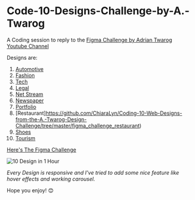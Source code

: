 # Code-10-Designs-Challenge-by-A.-Twarog
A Coding session to reply to the [Figma Challenge by Adrian Twarog Youtube Channel](https://youtu.be/lf_vL-TNOEk)

Designs are:
1. [Automotive](https://github.com/ChiaraLyn/Coding-10-Web-Designs-from-the-A.-Twarog-Design-Challenge/tree/master/figma_challenge_automotive)
1. [Fashion](https://github.com/ChiaraLyn/Coding-10-Web-Designs-from-the-A.-Twarog-Design-Challenge/tree/master/figma_challenge_fashion)
1. [Tech](https://github.com/ChiaraLyn/Coding-10-Web-Designs-from-the-A.-Twarog-Design-Challenge/tree/master/figma_challenge_it)
1. [Legal](https://github.com/ChiaraLyn/Coding-10-Web-Designs-from-the-A.-Twarog-Design-Challenge/tree/master/figma_challenge_legal)
1. [Net Stream](https://github.com/ChiaraLyn/Coding-10-Web-Designs-from-the-A.-Twarog-Design-Challenge/tree/master/figma_challenge_netstream)
1. [Newspaper](https://github.com/ChiaraLyn/Coding-10-Web-Designs-from-the-A.-Twarog-Design-Challenge/tree/master/figma_challenge_newspaper)
1. [Portfolio](https://github.com/ChiaraLyn/Coding-10-Web-Designs-from-the-A.-Twarog-Design-Challenge/tree/master/figma_challenge_portfolio)
1. [Restaurant]https://github.com/ChiaraLyn/Coding-10-Web-Designs-from-the-A.-Twarog-Design-Challenge/tree/master/figma_challenge_restaurant)
1. [Shoes](https://github.com/ChiaraLyn/Coding-10-Web-Designs-from-the-A.-Twarog-Design-Challenge/tree/master/figma_challenge_shoes)
1. [Tourism](https://github.com/ChiaraLyn/Coding-10-Web-Designs-from-the-A.-Twarog-Design-Challenge/tree/master/figma_challenge_tourism)

[Here's The Figma Challenge](https://www.figma.com/file/QmyHjqAZ49tuncZq1kDhK7/10-Website-Designs-in-1-hour---Design-Challenge?node-id=0%3A1)

![10 Design in 1 Hour](https://github.com/ChiaraLyn/Code-10-Designs-Challenge-by-A.-Twarog/blob/master/figma_challenge.PNG "10 Design in 1 Hour")

*Every Design is responsive and I've tried to add some nice feature like hover effects and working carousel.*

Hope you enjoy!  :blush:
